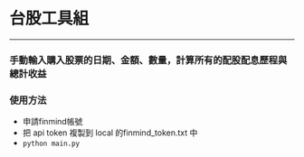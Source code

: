 # 台股工具組

-----------------

### 手動輸入購入股票的日期、金額、數量，計算所有的配股配息歷程與總計收益

### 使用方法
- 申請finmind帳號
- 把 api token 複製到 local 的finmind_token.txt 中
- ``python main.py``